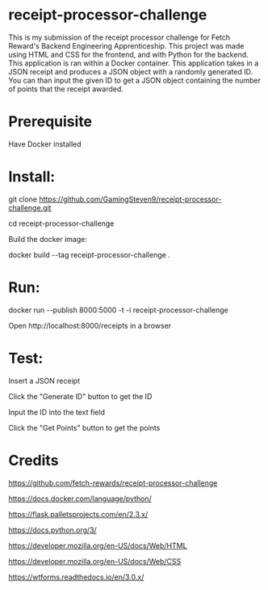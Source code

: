 # receipt-processor-challenge

This is my submission of the receipt processor challenge for Fetch Reward's Backend Engineering Apprenticeship.
This project was made using HTML and CSS for the frontend, and with Python for the backend.
This application is ran within a Docker container.
This application takes in a JSON receipt and produces a JSON object with a randomly generated ID.
You can than input the given ID to get a JSON object containing the number of points that the receipt awarded.

# Prerequisite

Have Docker installed

# Install:

git clone https://github.com/GamingSteven9/receipt-processor-challenge.git

cd receipt-processor-challenge

Build the docker image:

docker build --tag receipt-processor-challenge .

# Run:

docker run --publish 8000:5000 -t -i receipt-processor-challenge

Open http://localhost:8000/receipts in a browser

# Test:

Insert a JSON receipt

Click the "Generate ID" button to get the ID

Input the ID into the text field

Click the "Get Points" button to get the points

# Credits

https://github.com/fetch-rewards/receipt-processor-challenge

https://docs.docker.com/language/python/

https://flask.palletsprojects.com/en/2.3.x/

https://docs.python.org/3/

https://developer.mozilla.org/en-US/docs/Web/HTML

https://developer.mozilla.org/en-US/docs/Web/CSS

https://wtforms.readthedocs.io/en/3.0.x/